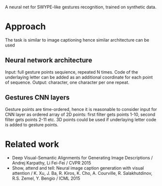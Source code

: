 A neural net for SWYPE-like gestures recognition, trained on synthetic data.

# Approach

The task is similar to image captioning hence similar architecture can be used

## Neural network architecture

Input: full gesture points sequience, repeated N times. Code of the underlaying letter can be added as an additional coordinate for each point of sequence. Output: character, one character per one repeat.

## Gestures CNN layers

Gesture points are time-ordered, hence it is reasonable to consider input for CNN layer as ordered array of 2D points: first filter gets points 1-10, second filter gets points 2-11 etc. 3D points could be used if underlaying letter code is added to gesture points.

# Related work

- Deep Visual-Semantic Alignments for Generating Image Descriptions / Andrej Karpathy, Li Fei-Fei / CVPR 2015
- Show, attend and tell: Neural image caption generation with visual attention / K. Xu, J. Ba, R. Kiros, K. Cho, A. Courville, R. Salakhutdinov, R.S. Zemel, Y. Bengio / ICML 2015
